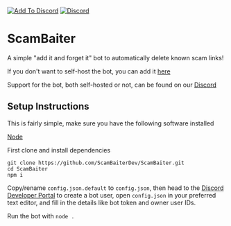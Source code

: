[![Add To Discord](https://img.shields.io/badge/-Add%20To%20Discord-7289DA?logo=discord&logoColor=fff&style=for-the-badge)](https://l.chrischro.me/sbinvite) [![Discord](https://img.shields.io/discord/932392800471879740?color=7289DA%20&label=Join%20our%20Discord&logo=discord&logoColor=fff&style=for-the-badge)](https://l.chrischro.me/sbdiscord)
# ScamBaiter
A simple "add it and forget it" bot to automatically delete known scam links!

If you don't want to self-host the bot, you can add it [here](https://l.chrischro.me/sbinvite)

Support for the bot, both self-hosted or not, can be found on our [Discord](https://l.chrischro.me/sbinvite)

## Setup Instructions
This is fairly simple, make sure you have the following software installed

[Node](https://nodejs.org)

First clone and install dependencies
```
git clone https://github.com/ScamBaiterDev/ScamBaiter.git
cd ScamBaiter
npm i
```

Copy/rename `config.json.default` to `config.json`, then head to the [Discord Developer Portal](https://discord.com/developers/applications) to create a bot user, open `config.json` in your preferred text editor, and fill in the details like bot token and owner user IDs.

Run the bot with `node .`